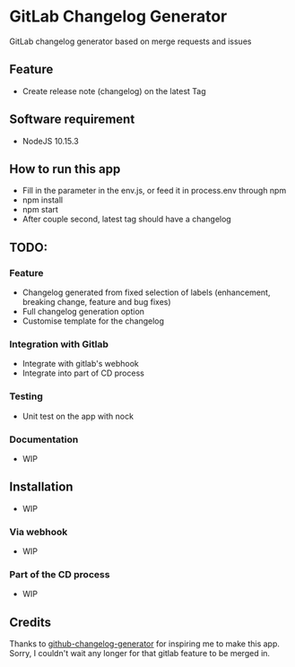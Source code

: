 # GitLab Changelog Generator
GitLab changelog generator based on merge requests and issues

## Feature
-  Create release note (changelog) on the latest Tag

## Software requirement
- NodeJS 10.15.3

## How to run this app
- Fill in the parameter in the env.js, or feed it in process.env through npm
- npm install
- npm start
- After couple second, latest tag should have a changelog

## TODO:
### Feature
- Changelog generated from fixed selection of labels (enhancement, breaking change, feature and bug fixes)
- Full changelog generation option
- Customise template for the changelog
### Integration with Gitlab
- Integrate with gitlab's webhook
- Integrate into part of CD process
### Testing
- Unit test on the app with nock

### Documentation 
- WIP

## Installation
- WIP
### Via webhook
- WIP
### Part of the CD process
- WIP

## Credits
Thanks to [github-changelog-generator](https://github.com/github-changelog-generator/github-changelog-generator) for inspiring me to make this app. Sorry, I couldn't wait any longer for that gitlab feature to be merged in.
